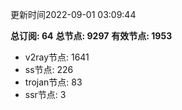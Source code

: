 更新时间2022-09-01 03:09:44

**总订阅: 64**
**总节点: 9297**
**有效节点: 1953**
- v2ray节点: 1641
- ss节点: 226
- trojan节点: 83
- ssr节点: 3
